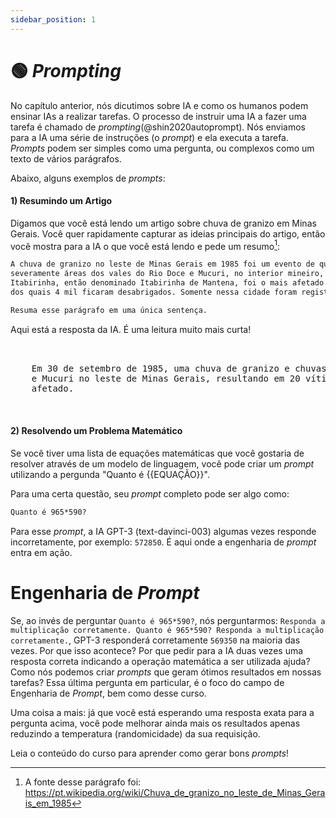 ```yaml
---
sidebar_position: 1
---
```

# 🟢 *Prompting*

No capítulo anterior, nós dicutimos sobre IA e como os humanos podem ensinar IAs a realizar tarefas. O processo de
instruir uma IA a fazer uma tarefa é chamado de *prompting*(@shin2020autoprompt). Nós enviamos para a IA uma série de
instruções (o *prompt*) e ela executa a tarefa. *Prompts* podem ser simples como uma pergunta, ou complexos como um
texto de vários parágrafos.

Abaixo, alguns exemplos de *prompts*:

#### 1) Resumindo um Artigo

Digamos que você está lendo um artigo sobre chuva de granizo em Minas Gerais. Você quer rapidamente capturar as ideias
principais do artigo, então você mostra para a IA o que você está lendo e pede um resumo[^2]:

```txt
A chuva de granizo no leste de Minas Gerais em 1985 foi um evento de queda de granizo e chuvas intensas que afetou
severamente áreas dos vales do Rio Doce e Mucuri, no interior mineiro, em 30 de setembro de 1985. O município de
Itabirinha, então denominado Itabirinha de Mantena, foi o mais afetado. Contava com cerca de 10 mil habitantes em 1985,
dos quais 4 mil ficaram desabrigados. Somente nessa cidade foram registradas vinte vítimas fatais e seiscentos feridos.

Resuma esse parágrafo em uma única sentença.
```

Aqui está a resposta da IA. É uma leitura muito mais curta!

<pre>
  <div className="bluegreen-highlight">
    Em 30 de setembro de 1985, uma chuva de granizo e chuvas intensas atingiu severamente as áreas dos vales do Rio Doce
    e Mucuri no leste de Minas Gerais, resultando em 20 vítimas fatais e 600 feridos em Itabirinha, o município mais
    afetado.
  </div>
</pre>

#### 2) Resolvendo um Problema Matemático

Se você tiver uma lista de equações matemáticas que você gostaria de resolver através de um modelo de linguagem, você
pode criar um *prompt* utilizando a pergunda "Quanto é {{EQUAÇÃO}}".

Para uma certa questão, seu *prompt* completo pode ser algo como:

```txt
Quanto é 965*590?
```

Para esse *prompt*, a IA GPT-3 (text-davinci-003) algumas vezes responde incorretamente, por exemplo: `572850`. É aqui
onde a engenharia de *prompt* entra em ação.

# Engenharia de *Prompt*

Se, ao invés de perguntar `Quanto é 965*590?`, nós perguntarmos:
`Responda a multiplicação corretamente. Quanto é 965*590? Responda a multiplicação corretamente.`, GPT-3 responderá
corretamente `569350` na maioria das vezes. Por que isso acontece? Por que pedir para a IA duas vezes uma resposta
correta indicando a operação matemática a ser utilizada ajuda? Como nós podemos criar *prompts* que geram ótimos
resultados em nossas tarefas? Essa última pergunta em particular, é o foco do campo de Engenharia de *Prompt*, bem como
desse curso.

Uma coisa a mais: já que você está esperando uma resposta exata para a pergunta acima, você pode melhorar ainda mais os
resultados apenas reduzindo a temperatura (randomicidade) da sua requisição.

Leia o conteúdo do curso para aprender como gerar bons *prompts*!

[^2]: A fonte desse parágrafo foi: https://pt.wikipedia.org/wiki/Chuva_de_granizo_no_leste_de_Minas_Gerais_em_1985